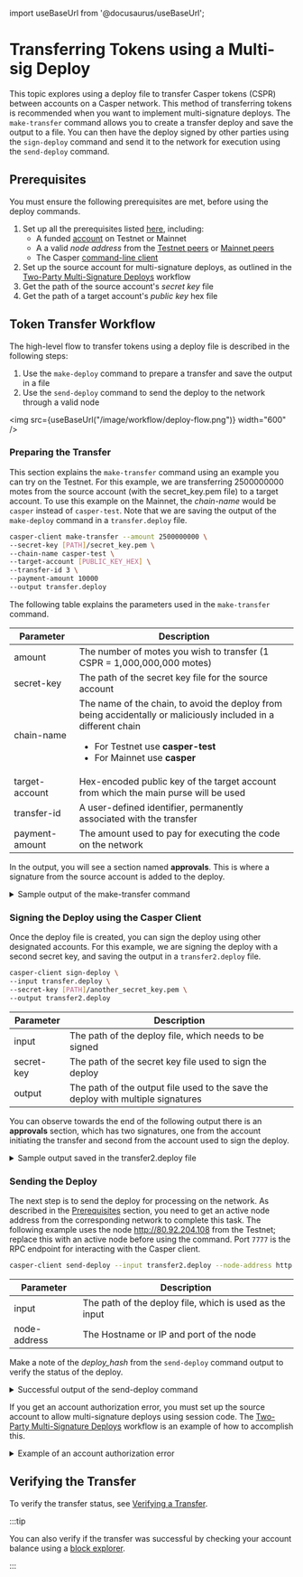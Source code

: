 import useBaseUrl from '@docusaurus/useBaseUrl';

# Transferring Tokens using a Multi-sig Deploy

This topic explores using a deploy file to transfer Casper tokens (CSPR) between accounts on a Casper network. This method of transferring tokens is recommended when you want to implement multi-signature deploys. The `make-transfer` command allows you to create a transfer deploy and save the output to a file. You can then have the deploy signed by other parties using the `sign-deploy` command and send it to the network for execution using the `send-deploy` command.
## Prerequisites

You must ensure the following prerequisites are met, before using the deploy commands.

1. Set up all the prerequisites listed [here](/dapp-dev-guide/setup.md), including:
    - A funded [account](/dapp-dev-guide/setup/#setting-up-an-account) on Testnet or Mainnet
    - A a valid _node address_ from the [Testnet peers](https://testnet.cspr.live/tools/peers) or [Mainnet peers](https://cspr.live/tools/peers)
    - The Casper [command-line client](/workflow/setup#the-casper-command-line-client)
2. Set up the source account for multi-signature deploys, as outlined in the [Two-Party Multi-Signature Deploys](two-party-multi-sig.md) workflow
3. Get the path of the source account's _secret key_ file
4. Get the path of a target account's _public key_ hex file

## Token Transfer Workflow

The high-level flow to transfer tokens using a deploy file is described in the following steps:

1. Use the `make-deploy` command to prepare a transfer and save the output in a file
2. Use the `send-deploy` command to send the deploy to the network through a valid node

<img src={useBaseUrl("/image/workflow/deploy-flow.png")} width="600" />

### Preparing the Transfer

This section explains the `make-transfer` command using an example you can try on the Testnet. For this example, we are transferring 2500000000 motes from the source account (with the secret_key.pem file) to a target account. To use this example on the Mainnet, the _chain-name_ would be `casper` instead of `casper-test`. Note that we are saving the output of the `make-deploy` command in a `transfer.deploy` file.

```bash
casper-client make-transfer --amount 2500000000 \
--secret-key [PATH]/secret_key.pem \
--chain-name casper-test \
--target-account [PUBLIC_KEY_HEX] \
--transfer-id 3 \
--payment-amount 10000 
--output transfer.deploy
```

The following table explains the parameters used in the `make-transfer` command.

| Parameter | Description |
| --- | --- |
| amount | The number of motes you wish to transfer (1 CSPR = 1,000,000,000 motes) |
| secret-key | The path of the secret key file for the source account |
| chain-name | The name of the chain, to avoid the deploy from being accidentally or maliciously included in a different chain <ul><li>For Testnet use **casper-test**</li><li>For Mainnet use **casper**</li></ul> |
| target-account | Hex-encoded public key of the target account from which the main purse will be used |
| transfer-id | A user-defined identifier, permanently associated with the transfer |
| payment-amount | The amount used to pay for executing the code on the network |

In the output, you will see a section named **approvals**. This is where a signature from the source account is added to the deploy.

<details>
<summary>Sample output of the make-transfer command</summary>

```json
{
  "hash": "0e17da4c7b6d12984910aa25e397fc85db53e5cd896776d47494cb4a5f2083f1",
  "header": {
    "account": "0154d828baafa6858b92919c4d78f26747430dcbecb9aa03e8b44077dc6266cabf",
    "timestamp": "2023-01-05T11:30:05.269Z",
    "ttl": "30m",
    "gas_price": 1,
    "body_hash": "5d7d30965d503dba0459d5e6b3a0c923059f89e6a7179f76aec0fda1263b7819",
    "dependencies": [],
    "chain_name": "casper-test"
  },
  "payment": {
    "ModuleBytes": {
      "module_bytes": "",
      "args": [
        [
          "amount",
          {
            "cl_type": "U512",
            "bytes": "021027",
            "parsed": "10000"
          }
        ]
      ]
    }
  },
  "session": {
    "Transfer": {
      "args": [
        [
          "amount",
          {
            "cl_type": "U512",
            "bytes": "0400f90295",
            "parsed": "2500000000"
          }
        ],
        [
          "target",
          {
            "cl_type": "PublicKey",
            "bytes": "01f48f5b095518be188286d896921d33e97f9729f5945237d5ff6cf7b077aabf1f",
            "parsed": "01f48f5b095518be188286d896921d33e97f9729f5945237d5ff6cf7b077aabf1f"
          }
        ],
        [
          "id",
          {
            "cl_type": {
              "Option": "U64"
            },
            "bytes": "013930000000000000",
            "parsed": 3
          }
        ]
      ]
    }
  },
  "approvals": [
    {
      "signer": "0154d828baafa6858b92919c4d78f26747430dcbecb9aa03e8b44077dc6266cabf",
      "signature": "016853b69b98434f236ac2eacb053b244f5853f0ec2a1d86b8f8a35601353cebe160f3c57606be9f289da34b7ccd5b7285751d1e6edc9cc76a84c14fb286272702"
    }
  ]
}
```

</details>

### Signing the Deploy using the Casper Client

Once the deploy file is created, you can sign the deploy using other designated accounts. For this example, we are signing the deploy with a second secret key, and saving the output in a `transfer2.deploy` file.

```bash
casper-client sign-deploy \
--input transfer.deploy \
--secret-key [PATH]/another_secret_key.pem \
--output transfer2.deploy
```

| Parameter    | Description                                                          |
| ------------ | -------------------------------------------------------------------- |
| input        | The path of the deploy file, which needs to be signed                |
| secret-key   | The path of the secret key file used to sign the deploy              |
| output       | The path of the output file used to the save the deploy with multiple signatures |

You can observe towards the end of the following output there is an **approvals** section, which has two signatures, one from the account initiating the transfer and second from the account used to sign the deploy.

<details>
<summary>Sample output saved in the transfer2.deploy file</summary>

```json
{
  "hash": "959ba7154a58bf3a9ec555b38fb2c96dba81523b49f9a086630d0cf44d74cacc",
  "header": {
    "account": "0154d828baafa6858b92919c4d78f26747430dcbecb9aa03e8b44077dc6266cabf",
    "timestamp": "2023-01-05T11:42:23.311Z",
    "ttl": "30m",
    "gas_price": 1,
    "body_hash": "5d7d30965d503dba0459d5e6b3a0c923059f89e6a7179f76aec0fda1263b7819",
    "dependencies": [],
    "chain_name": "casper-test"
  },
  "payment": {
    "ModuleBytes": {
      "module_bytes": "",
      "args": [
        [
          "amount",
          {
            "cl_type": "U512",
            "bytes": "021027",
            "parsed": "10000"
          }
        ]
      ]
    }
  },
  "session": {
    "Transfer": {
      "args": [
        [
          "amount",
          {
            "cl_type": "U512",
            "bytes": "0400f90295",
            "parsed": "2500000000"
          }
        ],
        [
          "target",
          {
            "cl_type": "PublicKey",
            "bytes": "01f48f5b095518be188286d896921d33e97f9729f5945237d5ff6cf7b077aabf1f",
            "parsed": "01f48f5b095518be188286d896921d33e97f9729f5945237d5ff6cf7b077aabf1f"
          }
        ],
        [
          "id",
          {
            "cl_type": {
              "Option": "U64"
            },
            "bytes": "013930000000000000",
            "parsed": 3
          }
        ]
      ]
    }
  },
  "approvals": [
    {
      "signer": "01360af61b50cdcb7b92cffe2c99315d413d34ef77fadee0c105cc4f1d4120f986",
      "signature": "014c2dc520a1d7f2b7cc18fe704899dd158c02448a4c575bc5214bad3384cb4fff6e32ece196768a8d21b5644c96850fea8b980bd2f6c1fe3c717c1c45a6b75508"
    },
    {
      "signer": "0154d828baafa6858b92919c4d78f26747430dcbecb9aa03e8b44077dc6266cabf",
      "signature": "0107b684e395879fed81d8387b0b4422301c1e4fcbd76672cf3fb7ab2ea8a2ef1429622a999fbbb56bcb79d871bfaeeb107415d67c78a57e8f67987e7f4368980c"
    }
  ]
}
```

</details>

### Sending the Deploy

The next step is to send the deploy for processing on the network. As described in the [Prerequisites](#prerequisites) section, you need to get an active node address from the corresponding network to complete this task. The following example uses the node http://80.92.204.108 from the Testnet; replace this with an active node before using the command. Port `7777` is the RPC endpoint for interacting with the Casper client.

```bash
casper-client send-deploy --input transfer2.deploy --node-address http://65.21.235.219:7777
```

| Parameter    | Description                                                          |
| ------------ | -------------------------------------------------------------------- |
| input        | The path of the deploy file, which is used as the input              |
| node-address | The Hostname or IP and port of the node                              |

Make a note of the *deploy_hash* from the `send-deploy` command output to verify the status of the deploy.

<details>
<summary>Successful output of the send-deploy command</summary>

```json
{
    "id": 261147078494867680,
    "jsonrpc": "2.0",
    "result": {
        "api_version": "1.3.4",
        "deploy_hash": "87912f9ea859159dcf2f0554751ba0bce8b1df41f4b4339bc6de370d7734bdae"
    }
}
```

</details>

If you get an account authorization error, you must set up the source account to allow multi-signature deploys using session code. The [Two-Party Multi-Signature Deploys](two-party-multi-sig.md) workflow is an example of how to accomplish this.

<details>
<summary>Example of an account authorization error</summary>

```json
{
  "code": -32008,
  "message": "deploy parameter failure: account authorization invalid at prestate_hash: 5f0392de8ac3512a48a110acfc5bc10d4a6a07109b350ae14cbec0428656c8ac"
}
```

</details>


## Verifying the Transfer

To verify the transfer status, see [Verifying a Transfer](verify-transfer.md).

:::tip 

You can also verify if the transfer was successful by checking your account balance using a [block explorer](block-explorer.md). 

:::

